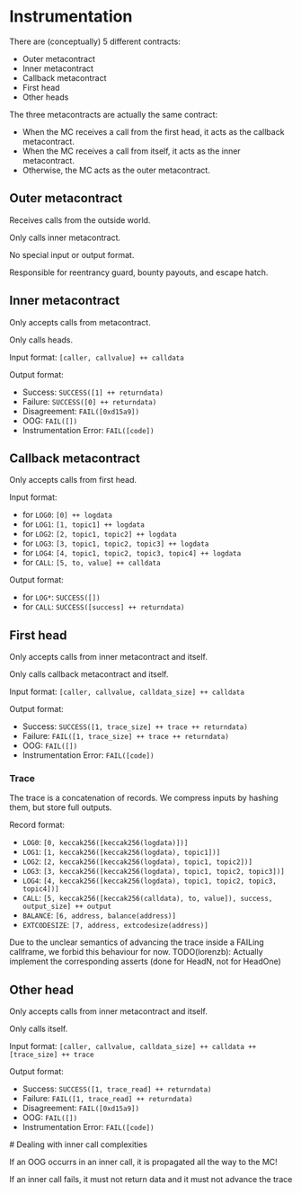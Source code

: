 # Instrumentation

There are (conceptually) 5 different contracts:
- Outer metacontract
- Inner metacontract
- Callback metacontract
- First head
- Other heads

The three metacontracts are actually the same contract:
- When the MC receives a call from the first head, it acts as the callback metacontract.
- When the MC receives a call from itself, it acts as the inner metacontract.
- Otherwise, the MC acts as the outer metacontract.

## Outer metacontract

Receives calls from the outside world.

Only calls inner metacontract.

No special input or output format.

Responsible for reentrancy guard, bounty payouts, and escape hatch.

## Inner metacontract

Only accepts calls from metacontract.

Only calls heads.

Input format: `[caller, callvalue] ++ calldata`

Output format:
- Success: `SUCCESS([1] ++ returndata) `
- Failure: `SUCCESS([0] ++ returndata)`
- Disagreement: `FAIL([0xd15a9])`
- OOG: `FAIL([])`
- Instrumentation Error: `FAIL([code])`

## Callback metacontract

Only accepts calls from first head.

Input format:
- for `LOG0`: `[0] ++ logdata`
- for `LOG1`: `[1, topic1] ++ logdata`
- for `LOG2`: `[2, topic1, topic2] ++ logdata`
- for `LOG3`: `[3, topic1, topic2, topic3] ++ logdata`
- for `LOG4`: `[4, topic1, topic2, topic3, topic4] ++ logdata`
- for `CALL`: `[5, to, value] ++ calldata`

Output format:
- for `LOG*`: `SUCCESS([])`
- for `CALL`: `SUCCESS([success] ++ returndata)`

## First head

Only accepts calls from inner metacontract and itself.

Only calls callback metacontract and itself.

Input format: `[caller, callvalue, calldata_size] ++ calldata`

Output format:
- Success: `SUCCESS([1, trace_size] ++ trace ++ returndata)`
- Failure: `FAIL([1, trace_size] ++ trace ++ returndata)`
- OOG: `FAIL([])`
- Instrumentation Error: `FAIL([code])`

### Trace

The trace is a concatenation of records.
We compress inputs by hashing them, but store full outputs.

Record format:
- `LOG0`: `[0, keccak256([keccak256(logdata)])]`
- `LOG1`: `[1, keccak256([keccak256(logdata), topic1])]`
- `LOG2`: `[2, keccak256([keccak256(logdata), topic1, topic2])]`
- `LOG3`: `[3, keccak256([keccak256(logdata), topic1, topic2, topic3])]`
- `LOG4`: `[4, keccak256([keccak256(logdata), topic1, topic2, topic3, topic4])]`
- `CALL`: `[5, keccak256([keccak256(calldata), to, value]), success, output_size] ++ output`
- `BALANCE`: `[6, address, balance(address)]`
- `EXTCODESIZE`: `[7, address, extcodesize(address)]`

Due to the unclear semantics of advancing the trace inside a FAILing callframe, we forbid this behaviour for now.
TODO(lorenzb): Actually implement the corresponding asserts (done for HeadN, not for HeadOne)


## Other head

Only accepts calls from inner metacontract and itself.

Only calls itself.

Input format: `[caller, callvalue, calldata_size] ++ calldata ++ [trace_size] ++ trace`

Output format:
- Success: `SUCCESS([1, trace_read] ++ returndata)`
- Failure: `FAIL([1, trace_read] ++ returndata)`
- Disagreement: `FAIL([0xd15a9])`
- OOG: `FAIL([])`
- Instrumentation Error: `FAIL([code])`

# Dealing with inner call complexities

If an OOG occurrs in an inner call, it is propagated all the way to the MC!

If an inner call fails, it must not return data and it must not advance the trace
